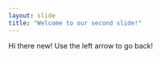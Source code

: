 ```yaml
---
layout: slide
title: "Welcome to our second slide!"
---
```

Hi there new!
Use the left arrow to go back!